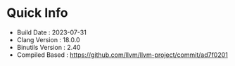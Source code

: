 # Quick Info
* Build Date : 2023-07-31
* Clang Version : 18.0.0
* Binutils Version : 2.40
* Compiled Based : https://github.com/llvm/llvm-project/commit/ad7f0201

